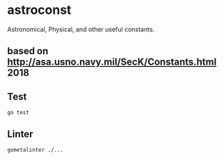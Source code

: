 # astroconst
Astronomical, Physical, and other useful constants.

## based on http://asa.usno.navy.mil/SecK/Constants.html 2018

## Test

`go test`

## Linter

`gometalinter ./...`
